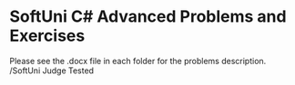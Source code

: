 # SoftUni C# Advanced Problems and Exercises 
Please see the .docx file in each folder for the problems description. /SoftUni Judge Tested
